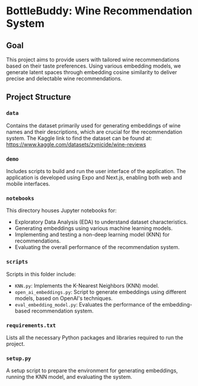 # BottleBuddy: Wine Recommendation System

## Goal
This project aims to provide users with tailored wine recommendations based on their taste preferences. Using various embedding models, we generate latent spaces through embedding cosine similarity to deliver precise and delectable wine recommendations.

## Project Structure

### `data`
Contains the dataset primarily used for generating embeddings of wine names and their descriptions, which are crucial for the recommendation system. The Kaggle link to find the dataset can be found at: https://www.kaggle.com/datasets/zynicide/wine-reviews

### `demo`
Includes scripts to build and run the user interface of the application. The application is developed using Expo and Next.js, enabling both web and mobile interfaces.

### `notebooks`
This directory houses Jupyter notebooks for:
- Exploratory Data Analysis (EDA) to understand dataset characteristics.
- Generating embeddings using various machine learning models.
- Implementing and testing a non-deep learning model (KNN) for recommendations.
- Evaluating the overall performance of the recommendation system.

### `scripts`
Scripts in this folder include:
- `KNN.py`: Implements the K-Nearest Neighbors (KNN) model.
- `open_ai_embeddings.py`: Script to generate embeddings using different models, based on OpenAI's techniques.
- `eval_embedding_model.py`: Evaluates the performance of the embedding-based recommendation system.

### `requirements.txt`
Lists all the necessary Python packages and libraries required to run the project.

### `setup.py`
A setup script to prepare the environment for generating embeddings, running the KNN model, and evaluating the system.


